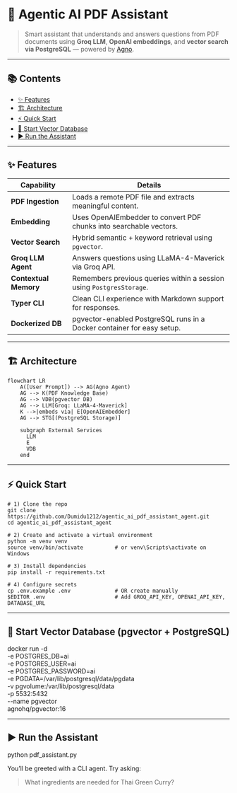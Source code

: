 # 🧠 Agentic AI PDF Assistant

> Smart assistant that understands and answers questions from PDF documents using **Groq LLM**, **OpenAI embeddings**, and **vector search via PostgreSQL** — powered by [Agno](https://pypi.org/project/agno/).

---

## 📚 Contents

- [✨ Features](#-features)
- [🏗️ Architecture](#️-architecture)
- [⚡ Quick Start](#-quick-start)
- [🐳 Start Vector Database](#-start-vector-database-pgvector--postgresql)
- [▶️ Run the Assistant](#️-run-the-assistant)

---

## ✨ Features

| Capability            | Details                                                                                              |
|-----------------------|------------------------------------------------------------------------------------------------------|
| **PDF Ingestion**      | Loads a remote PDF file and extracts meaningful content.                                             |
| **Embedding**          | Uses OpenAIEmbedder to convert PDF chunks into searchable vectors.                                  |
| **Vector Search**      | Hybrid semantic + keyword retrieval using `pgvector`.                                                |
| **Groq LLM Agent**     | Answers questions using LLaMA-4-Maverick via Groq API.                                               |
| **Contextual Memory**  | Remembers previous queries within a session using `PostgresStorage`.                                 |
| **Typer CLI**          | Clean CLI experience with Markdown support for responses.                                            |
| **Dockerized DB**      | pgvector-enabled PostgreSQL runs in a Docker container for easy setup.                              |

---

## 🏗️ Architecture

```mermaid
flowchart LR
    A([User Prompt]) --> AG(Agno Agent)
    AG --> K(PDF Knowledge Base)
    AG --> VDB(pgvector DB)
    AG --> LLM[Groq: LLaMA-4-Maverick]
    K -->|embeds via| E[OpenAIEmbedder]
    AG --> STG[(PostgreSQL Storage)]

    subgraph External Services
      LLM
      E
      VDB
    end
```
---

## ⚡ Quick Start

```
# 1) Clone the repo
git clone https://github.com/Dumidu1212/agentic_ai_pdf_assistant_agent.git
cd agentic_ai_pdf_assistant_agent

# 2) Create and activate a virtual environment
python -m venv venv
source venv/bin/activate          # or venv\Scripts\activate on Windows

# 3) Install dependencies
pip install -r requirements.txt

# 4) Configure secrets
cp .env.example .env              # OR create manually
$EDITOR .env                      # Add GROQ_API_KEY, OPENAI_API_KEY, DATABASE_URL

```
---

## 🐳 Start Vector Database (pgvector + PostgreSQL)

docker run -d \
  -e POSTGRES_DB=ai \
  -e POSTGRES_USER=ai \
  -e POSTGRES_PASSWORD=ai \
  -e PGDATA=/var/lib/postgresql/data/pgdata \
  -v pgvolume:/var/lib/postgresql/data \
  -p 5532:5432 \
  --name pgvector \
  agnohq/pgvector:16

---

## ▶️ Run the Assistant

python pdf_assistant.py

You’ll be greeted with a CLI agent. Try asking:
  > What ingredients are needed for Thai Green Curry?
  
